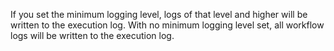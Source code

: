 If you set the minimum logging level, logs of that level and higher will be written to the execution log. With no minimum logging level set, all workflow logs will be written to the execution log.